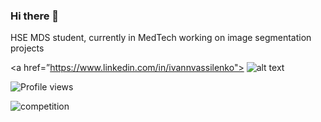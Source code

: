 ### Hi there 👋

<!--
**IvanVassi/IvanVassi** is a ✨ _special_ ✨ repository because its `README.md` (this file) appears on your GitHub profile.

Here are some ideas to get you started:

- 🔭 I’m currently working on ...
- 🌱 I’m currently learning ...
- 👯 I’m looking to collaborate on ...
- 🤔 I’m looking for help with ...
- 💬 Ask me about ...
- 📫 How to reach me: ...
- 😄 Pronouns: ...
- ⚡ Fun fact: ...
-->
HSE MDS student, currently in MedTech working on image segmentation projects

<a href=”https://www.linkedin.com/in/ivannvassilenko"> ![alt text](https://img.shields.io/badge/-LinkedIn-0e76a8?style=plastic&logo=linkedIn)</a>

![Profile views](https://gpvc.arturio.dev/IvanVassi)


![competition](https://road-to-kaggle-grandmaster.vercel.app/api/badges/jovannv/competition/light)

